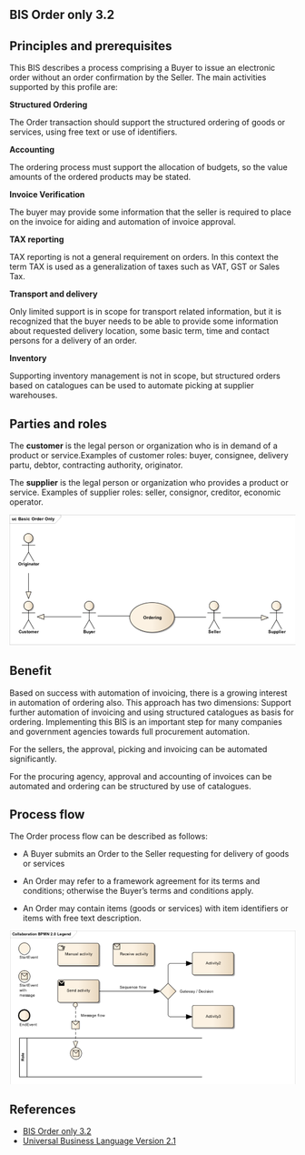 ## BIS Order only 3.2

##  Principles and prerequisites

This BIS describes a process comprising a Buyer to issue an electronic order without an order confirmation by the Seller.
The main activities supported by this profile are:

**Structured Ordering**

The Order transaction should support the structured ordering of goods or services, using free text or use of identifiers. 

**Accounting**

The ordering process must support the allocation of budgets, so the value amounts of the ordered products may be stated.

**Invoice Verification**

The buyer may provide some information that the seller is required to place on the invoice for aiding and automation of invoice approval.

**TAX reporting**

TAX reporting is not a general requirement on orders. In this context the term TAX is used as a generalization of taxes such as VAT, GST or Sales Tax.

**Transport and delivery**

Only limited support is in scope for transport related information, but it is recognized that the buyer needs to be able to provide some information about requested delivery location, some basic term, time and contact persons for a delivery of an order.

**Inventory**

Supporting inventory management is not in scope, but structured orders based on catalogues can be used to automate picking at supplier warehouses.

## Parties and roles

The **customer** is the legal person or organization who is in demand of a product or service.Examples of customer roles: buyer, consignee, delivery partu, debtor, contracting authority, originator.

The **supplier** is the legal person or organization who provides a product or service. Examples of supplier roles: seller, consignor, creditor, economic operator.

<img src="https://github.com/pondersource/peppol-php/blob/main/docs/pics/order-bis-1.PNG?raw=true"/>

## Benefit

Based on success with automation of invoicing, there is a growing interest in automation of ordering also. This approach has two dimensions: Support further automation of invoicing and using structured catalogues as basis for ordering. Implementing this BIS is an important step for many companies and government agencies towards full procurement automation.

For the sellers, the approval, picking and invoicing can be automated significantly.

For the procuring agency, approval and accounting of invoices can be automated and ordering can be structured by use of catalogues.


## Process flow

The Order process flow can be described as follows:

- A Buyer submits an Order to the Seller requesting for delivery of goods or services

- An Order may refer to a framework agreement for its terms and conditions; otherwise the Buyer’s terms and conditions apply.

- An Order may contain items (goods or services) with item identifiers or items with free text description.

<img src="https://github.com/pondersource/peppol-php/blob/main/docs/pics/bmpn.PNG?raw=true"/>

## References
* [BIS Order only 3.2](https://docs.peppol.eu/poacc/upgrade-3/profiles/3-order-only/)    
* [Universal Business Language Version 2.1](http://docs.oasis-open.org/ubl/UBL-2.1.html)



